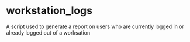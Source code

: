 # workstation_logs

  A script used to generate a report on users who are currently logged in or already logged out of
  a worksation
